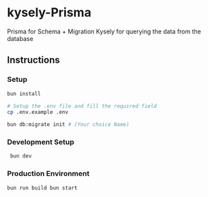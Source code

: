 # kysely-Prisma

Prisma for Schema + Migration
Kysely for querying the data from the database

## Instructions

### Setup

```bash
bun install

# Setup the .env file and fill the required field
cp .env.example .env

bun db:migrate init # (Your choice Name)
```

### Development Setup

```bash
 bun dev
```

### Production Environment

```bash
bun run build bun start
```

